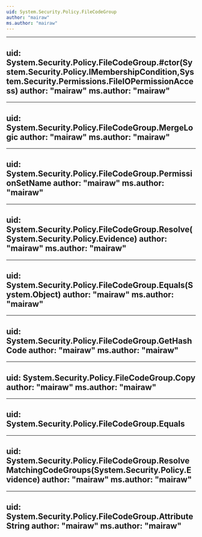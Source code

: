 ```yaml
---
uid: System.Security.Policy.FileCodeGroup
author: "mairaw"
ms.author: "mairaw"
---
```


---
uid: System.Security.Policy.FileCodeGroup.#ctor(System.Security.Policy.IMembershipCondition,System.Security.Permissions.FileIOPermissionAccess)
author: "mairaw"
ms.author: "mairaw"
---

---
uid: System.Security.Policy.FileCodeGroup.MergeLogic
author: "mairaw"
ms.author: "mairaw"
---

---
uid: System.Security.Policy.FileCodeGroup.PermissionSetName
author: "mairaw"
ms.author: "mairaw"
---

---
uid: System.Security.Policy.FileCodeGroup.Resolve(System.Security.Policy.Evidence)
author: "mairaw"
ms.author: "mairaw"
---

---
uid: System.Security.Policy.FileCodeGroup.Equals(System.Object)
author: "mairaw"
ms.author: "mairaw"
---

---
uid: System.Security.Policy.FileCodeGroup.GetHashCode
author: "mairaw"
ms.author: "mairaw"
---

---
uid: System.Security.Policy.FileCodeGroup.Copy
author: "mairaw"
ms.author: "mairaw"
---

---
uid: System.Security.Policy.FileCodeGroup.Equals
---

---
uid: System.Security.Policy.FileCodeGroup.ResolveMatchingCodeGroups(System.Security.Policy.Evidence)
author: "mairaw"
ms.author: "mairaw"
---

---
uid: System.Security.Policy.FileCodeGroup.AttributeString
author: "mairaw"
ms.author: "mairaw"
---
